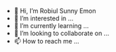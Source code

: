 - 👋 Hi, I’m Robiul Sunny Emon
- 👀 I’m interested in ...
- 🌱 I’m currently learning ...
- 💞️ I’m looking to collaborate on ...
- 📫 How to reach me ...

<!---
EmonkhanAkando/EmonkhanAkando is a ✨ special ✨ repository because its `README.md` (this file) appears on your GitHub profile.
You can click the Preview link to take a look at your changes.
--->
